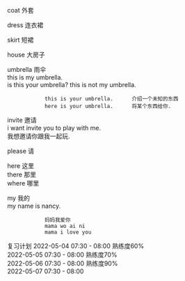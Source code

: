 coat            外套  

dress           连衣裙

skirt           短裙

house           大房子

umbrella        雨伞   
                this is my umbrella.   
                is this your umbrella?
                this is not my umbrella.

                this is your umbrella.      介绍一个未知的东西
                here is your umbrella.      将某个东西给你.

invite          邀请  
                i want invite you to play with me.  
                我想邀请你跟我一起玩.   

please          请

here            这里   
there           那里   
where           哪里   

my              我的  
                my name is nancy.

                妈妈我爱你
                mama wo ai ni
                mama i love you



复习计划
2022-05-04 07:30 - 08:00        熟练度60%     
2022-05-05 07:30 - 08:00        熟练度70%      
2022-05-06 07:30 - 08:00        熟练度90%      
2022-05-07 07:30 - 08:00                      

